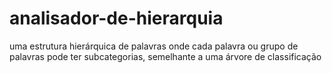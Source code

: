# analisador-de-hierarquia
uma estrutura hierárquica de palavras onde cada palavra ou grupo de palavras pode ter subcategorias, semelhante a uma árvore de classificação
